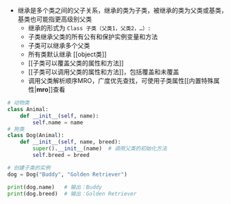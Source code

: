 - 继承是多个类之间的父子关系，继承的类为子类，被继承的类为父类或基类，基类也可能指更高级别父类
	- 继承的形式为 `Class 子类（父类1，父类2，…）: `
	- 子类继承父类的所有公有和保护实例变量和方法
	- 子类可以继承多个父类
	- 所有类默认继承 [[object类]]
	- [[子类可以覆盖父类的属性和方法]]
	- [[子类可以调用父类的属性和方法]]，包括覆盖和未覆盖
	- 调用父类解析顺序MRO，广度优先查找，可使用子类属性[[内置特殊属性|__mro__]]查看
```python
# 动物类
class Animal:
    def __init__(self, name):
        self.name = name
# 狗类
class Dog(Animal):
    def __init__(self, name, breed):
        super().__init__(name)  # 调用父类的初始化方法
        self.breed = breed

# 创建子类的实例
dog = Dog("Buddy", "Golden Retriever")

print(dog.name)   # 输出：Buddy
print(dog.breed)  # 输出：Golden Retriever
```